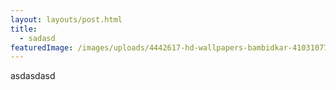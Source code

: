 ```yaml
---
layout: layouts/post.html
title:
  - sadasd
featuredImage: /images/uploads/4442617-hd-wallpapers-bambidkar-41031077-3840-2160.jpg
---
```

asdasdasd